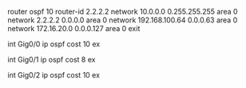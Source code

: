 router ospf 10
router-id 2.2.2.2
network 10.0.0.0 0.255.255.255 area 0
network 2.2.2.2 0.0.0.0 area 0
network 192.168.100.64 0.0.0.63 area 0
network 172.16.20.0 0.0.0.127 area 0
exit

int Gig0/0
ip ospf cost 10
ex

int Gig0/1
ip ospf cost 8
ex

int Gig0/2
ip ospf cost 10
ex
